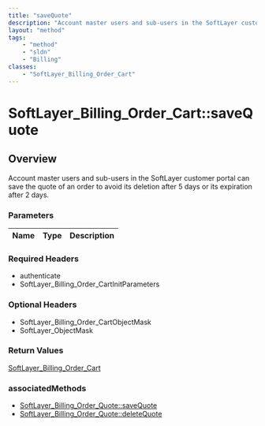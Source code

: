 ```yaml
---
title: "saveQuote"
description: "Account master users and sub-users in the SoftLayer customer portal can save the quote of an order to avoid its deletion... "
layout: "method"
tags:
    - "method"
    - "sldn"
    - "Billing"
classes:
    - "SoftLayer_Billing_Order_Cart"
---
```

# SoftLayer_Billing_Order_Cart::saveQuote
## Overview 
Account master users and sub-users in the SoftLayer customer portal can save the quote of an order to avoid its deletion after 5 days or its expiration after 2 days. 

### Parameters 
|Name | Type | Description |
| --- | --- | --- |


### Required Headers
* authenticate
* SoftLayer_Billing_Order_CartInitParameters

### Optional Headers
* SoftLayer_Billing_Order_CartObjectMask
* SoftLayer_ObjectMask

### Return Values
<a href='/reference/datatypes/SoftLayer_Billing_Order_Cart'>SoftLayer_Billing_Order_Cart </a>


### associatedMethods

*  [SoftLayer_Billing_Order_Quote::saveQuote](/reference/services/SoftLayer_Billing_Order_Quote/saveQuote )
*  [SoftLayer_Billing_Order_Quote::deleteQuote](/reference/services/SoftLayer_Billing_Order_Quote/deleteQuote )

